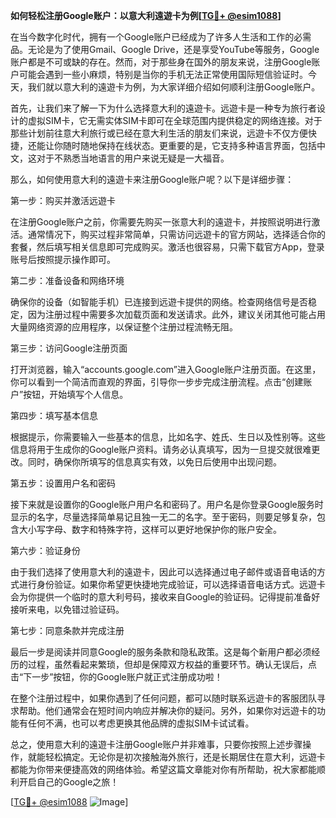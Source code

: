 **如何轻松注册Google账户：以意大利遠遊卡为例[[TG💪+ @esim1088](https://t.me/s/esim1088)]**

在当今数字化时代，拥有一个Google账户已经成为了许多人生活和工作的必需品。无论是为了使用Gmail、Google Drive，还是享受YouTube等服务，Google账户都是不可或缺的存在。然而，对于那些身在国外的朋友来说，注册Google账户可能会遇到一些小麻烦，特别是当你的手机无法正常使用国际短信验证时。今天，我们就以意大利的遠遊卡为例，为大家详细介绍如何顺利注册Google账户。

首先，让我们来了解一下为什么选择意大利的遠遊卡。远遊卡是一种专为旅行者设计的虚拟SIM卡，它无需实体SIM卡即可在全球范围内提供稳定的网络连接。对于那些计划前往意大利旅行或已经在意大利生活的朋友们来说，远遊卡不仅方便快捷，还能让你随时随地保持在线状态。更重要的是，它支持多种语言界面，包括中文，这对于不熟悉当地语言的用户来说无疑是一大福音。

那么，如何使用意大利的遠遊卡来注册Google账户呢？以下是详细步骤：

第一步：购买并激活远遊卡

在注册Google账户之前，你需要先购买一张意大利的遠遊卡，并按照说明进行激活。通常情况下，购买过程非常简单，只需访问远遊卡的官方网站，选择适合你的套餐，然后填写相关信息即可完成购买。激活也很容易，只需下载官方App，登录账号后按照提示操作即可。

第二步：准备设备和网络环境

确保你的设备（如智能手机）已连接到远遊卡提供的网络。检查网络信号是否稳定，因为注册过程中需要多次加载页面和发送请求。此外，建议关闭其他可能占用大量网络资源的应用程序，以保证整个注册过程流畅无阻。

第三步：访问Google注册页面

打开浏览器，输入“accounts.google.com”进入Google账户注册页面。在这里，你可以看到一个简洁而直观的界面，引导你一步步完成注册流程。点击“创建账户”按钮，开始填写个人信息。

第四步：填写基本信息

根据提示，你需要输入一些基本的信息，比如名字、姓氏、生日以及性别等。这些信息将用于生成你的Google账户资料。请务必认真填写，因为一旦提交就很难更改。同时，确保你所填写的信息真实有效，以免日后使用中出现问题。

第五步：设置用户名和密码

接下来就是设置你的Google账户用户名和密码了。用户名是你登录Google服务时显示的名字，尽量选择简单易记且独一无二的名字。至于密码，则要足够复杂，包含大小写字母、数字和特殊字符，这样可以更好地保护你的账户安全。

第六步：验证身份

由于我们选择了使用意大利的遠遊卡，因此可以选择通过电子邮件或语音电话的方式进行身份验证。如果你希望更快捷地完成验证，可以选择语音电话方式。远遊卡会为你提供一个临时的意大利号码，接收来自Google的验证码。记得提前准备好接听来电，以免错过验证码。

第七步：同意条款并完成注册

最后一步是阅读并同意Google的服务条款和隐私政策。这是每个新用户都必须经历的过程，虽然看起来繁琐，但却是保障双方权益的重要环节。确认无误后，点击“下一步”按钮，你的Google账户就正式注册成功啦！

在整个注册过程中，如果你遇到了任何问题，都可以随时联系远遊卡的客服团队寻求帮助。他们通常会在短时间内响应并解决你的疑问。另外，如果你对远遊卡的功能有任何不满，也可以考虑更换其他品牌的虚拟SIM卡试试看。

总之，使用意大利的遠遊卡注册Google账户并非难事，只要你按照上述步骤操作，就能轻松搞定。无论你是初次接触海外旅行，还是长期居住在意大利，远遊卡都能为你带来便捷高效的网络体验。希望这篇文章能对你有所帮助，祝大家都能顺利开启自己的Google之旅！

[[TG💪+ @esim1088](https://t.me/s/esim1088) ![Image](https://i.postimg.cc/4NQfJmqS/Snipaste-2025-05-13-00-14-12.png)]